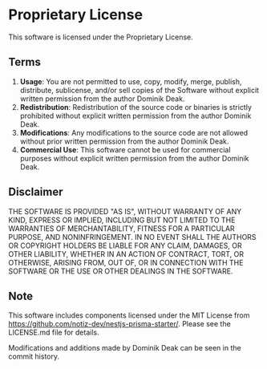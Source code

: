 # Proprietary License

This software is licensed under the Proprietary License.

## Terms

1. **Usage**: You are not permitted to use, copy, modify, merge, publish, distribute, sublicense, and/or sell copies of the Software without explicit written permission from the author Dominik Deak.
2. **Redistribution**: Redistribution of the source code or binaries is strictly prohibited without explicit written permission from the author Dominik Deak.
3. **Modifications**: Any modifications to the source code are not allowed without prior written permission from the author Dominik Deak.
4. **Commercial Use**: This software cannot be used for commercial purposes without explicit written permission from the author Dominik Deak.

## Disclaimer

THE SOFTWARE IS PROVIDED "AS IS", WITHOUT WARRANTY OF ANY KIND, EXPRESS OR IMPLIED, INCLUDING BUT NOT LIMITED TO THE WARRANTIES OF MERCHANTABILITY, FITNESS FOR A PARTICULAR PURPOSE, AND NONINFRINGEMENT. IN NO EVENT SHALL THE AUTHORS OR COPYRIGHT HOLDERS BE LIABLE FOR ANY CLAIM, DAMAGES, OR OTHER LIABILITY, WHETHER IN AN ACTION OF CONTRACT, TORT, OR OTHERWISE, ARISING FROM, OUT OF, OR IN CONNECTION WITH THE SOFTWARE OR THE USE OR OTHER DEALINGS IN THE SOFTWARE.

## Note

This software includes components licensed under the MIT License from https://github.com/notiz-dev/nestjs-prisma-starter/. Please see the LICENSE.md file for details.

Modifications and additions made by Dominik Deak can be seen in the commit history.
